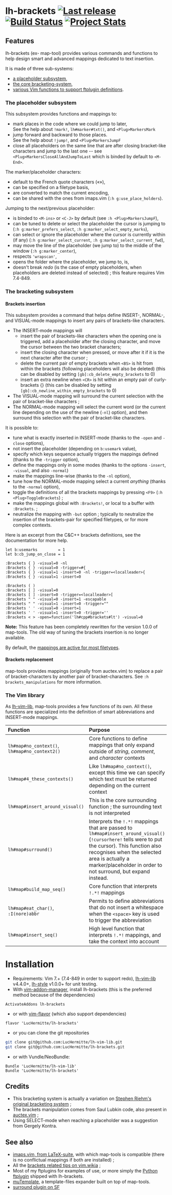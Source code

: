 # lh-brackets [![Last release](https://img.shields.io/github/tag/LucHermitte/lh-brackets.svg)](https://github.com/LucHermitte/lh-brackets/releases) [![Build Status](https://secure.travis-ci.org/LucHermitte/lh-brackets.png?branch=master)](http://travis-ci.org/LucHermitte/lh-brackets) [![Project Stats](https://www.openhub.net/p/21020/widgets/project_thin_badge.gif)](https://www.openhub.net/p/21020)

## Features

lh-brackets (ex- map-tool) provides various commands and functions to help design smart and advanced mappings dedicated to text insertion.

It is made of three sub-systems:
  * [a placeholder subsystem](#the-placeholder-subsystem),
  * [the core bracketing-system](#the-bracketing-subsystem),
  * [various Vim functions to support ftplugin definitions](#the-vim-library).

### The placeholder subsystem

This subsystem provides functions and mappings to:
  * mark places in the code where we could jump to later,  
    See the help about `!mark!`, `lh#marker#txt()`, and `<Plug>MarkersMark`
  * jump forward and backward to those places.  
    See the help about `!jump!`, and `<Plug>MarkersJumpF`
  * close all placeholders on the same line that are after closing bracket-like
    characters and jump to the last one -- see
    `<Plug>MarkersCloseAllAndJumpToLast` which is binded by default to `<M-End>`.

The marker/placeholder characters:
  * default to the French quote characters («»),
  * can be specified on a filetype basis,
  * are converted to match the current encoding,
  * can be shared with the ones from imaps.vim (`:h g:use_place_holders`).

Jumping to the next/previous placeholder:
  * is binded to `<M-ins>` or `<C-J>` by default (see `:h <Plug>MarkersJumpF`),
  * can be tuned to delete or select the placeholder the cursor is jumping to (`:h g:marker_prefers_select`, `:h g:marker_select_empty_marks`),
  * can select or ignore the placeholder where the cursor is currently within (if any) (`:h g:marker_select_current`, `:h g:marker_select_current_fwd`),
  * may move the line of the placeholder (we jump to) to the middle of the window (`:h g:marker_center`),
  * respects `'wrapscan'`,
  * opens the folder where the placeholder, we jump to, is,
  * doesn't break _redo_ (is the case of empty placeholders, when placeholders
    are deleted instead of selected) ; this feature requires Vim 7.4-849.


### The bracketing subsystem

#### Brackets insertion

This subsystem provides a command that helps define INSERT-, NORMAL-, and VISUAL-mode mappings to insert any pairs of brackets-like characters.

  * The INSERT-mode mappings will
    * insert the pair of brackets-like characters when the opening one is triggered, add a placeholder after the closing character, and move the cursor between the two bracket characters;
    * insert the closing character when pressed, or move after it if it is the next character after the cursor ;
    * delete the current pair of empty brackets when `<BS>` is hit from within the brackets (following placeholders will also be deleted) (this can be disabled by setting `[gb]:cb_delete_empty_brackets` to 0)
    * insert an extra newline when `<CR>` is hit within an empty pair of curly-brackets {} (this can be disabled by setting `[gb]:cb_newline_within_empty_brackets` to 0)
  * The VISUAL-mode mapping will surround the current selection with the pair of bracket-like characters ;
  * The NORMAL-mode mapping will select the current word (or the current line depending on the use of the newline (`-nl`) option), and then surround this selection with the pair of bracket-like characters.

It is possible to:
  * tune what is exactly inserted in INSERT-mode (thanks to the `-open` and `-close` options),
  * not insert the placeholder (depending on `b:usemark` value),
  * specify which keys sequence actually triggers the mappings defined (thanks to the `-trigger` option),
  * define the mappings only in some modes (thanks to the options `-insert`, `-visual`, and also `-normal`)
  * make the mappings line-wise (thanks to the `-nl` option),
  * tune how the NORMAL-mode mapping select a current _anything_ (thanks to the `-normal` option),
  * toggle the definitions of all the brackets mappings by pressing `<F9>` (`:h <Plug>ToggleBrackets`) ;
  * make the mappings global with `:Brackets!`, or local to a buffer with `:Brackets`. ;
  * neutralize the mapping with `-but` option ; typically to neutralize the insertion of the brackets-pair for specified filetypes, or for more complex contexts.


Here is an excerpt from the C&C++ brackets definitions, see the documentation for more help.
```
let b:usemarks         = 1
let b:cb_jump_on_close = 1

:Brackets { } -visual=0 -nl
:Brackets { } -visual=0 -trigger=#{
:Brackets { } -visual=1 -insert=0 -nl -trigger=<localleader>{
:Brackets { } -visual=1 -insert=0

:Brackets ( )
:Brackets [ ] -visual=0
:Brackets [ ] -insert=0 -trigger=<localleader>[
:Brackets " " -visual=0 -insert=1 -escapable
:Brackets " " -visual=1 -insert=0 -trigger=""
:Brackets ' ' -visual=0 -insert=1
:Brackets ' ' -visual=1 -insert=0 -trigger=''
:Brackets < > -open=function('lh#cpp#brackets#lt') -visual=0
```

**Note:** This feature has been completely rewritten for the version 1.0.0 of map-tools. The old way of tuning the brackets insertion is no longer available.

By default, the [mappings are active for most filetypes](doc/default_brackets.md).

#### Brackets replacement

map-tools provides mappings (originally from auctex.vim) to replace a pair of bracket-characters by another pair of bracket-characters. See `:h brackets_manipulations` for more information.

### The Vim library

As [lh-vim-lib](http://github.com/LucHermitte/lh-vim-lib), map-tools provides a few functions of its own. All these functions are specialized into the definition of smart abbreviations and INSERT-mode mappings.

| Function                                      | Purpose                                                                                                                    |
|:----------------------------------------------|:---------------------------------------------------------------------------------------------------------------------------|
| `lh#map#no_context()`, `lh#map#no_context2()` | Core functions to define mappings that only expand outside of _string_, _comment_, and _character_ contexts                |
| `lh#map#4_these_contexts()`                   | Like `lh#map#no_context()`, except this time we can specify which text must be returned depending on the current context   |
| `lh#map#insert_around_visual()`               | This is the core surrounding function ; the surrounding text is not interpreted                                            |
| `lh#map#surround()`                           | Interprets the `!.*!` mappings that are passed to `lh#map#insert_around_visual()` (`!cursorhere!` tells were to put the cursor). This function also recognises when the selected area is actually a marker/placeholder in order to not surround, but expand instead. |
| `lh#map#build_map_seq()`                      | Core function that interprets `!.*!` mappings                                                                              |
| `lh#map#eat_char()`, `:I(nore)abbr`           | Permits to define abbreviations that do not insert a whitespace when the `<space>` key is used to trigger the abbreviation |
| `lh#map#insert_seq()`                         | High level function that interprets `!.*!` mappings, and take the context into account                                     |


# Installation
  * Requirements: Vim 7.+ (7.4-849 in order to support redo), [lh-vim-lib](http://github.com/LucHermitte/lh-vim-lib) v4.4.0+, [lh-style](http://github.com/LucHermitte/lh-style) v1.0.0+ for unit testing.
  * With [vim-addon-manager](https://github.com/MarcWeber/vim-addon-manager), install lh-brackets (this is the preferred method because of the dependencies)
```vim
ActivateAddons lh-brackets
```
  * or with [vim-flavor](https://github.com/kana/vim-flavor) (which also support dependencies)
```
flavor 'LucHermitte/lh-brackets'
```
  * or you can clone the git repositories
```bash
git clone git@github.com:LucHermitte/lh-vim-lib.git
git clone git@github.com:LucHermitte/lh-brackets.git
```
  * or with Vundle/NeoBundle:
```vim
Bundle 'LucHermitte/lh-vim-lib'
Bundle 'LucHermitte/lh-brackets'
```

## Credits
  * This bracketing system is actually a variation on [Stephen Riehm's original bracketing system](http://mywebpage.netscape.com/bbenjif/vim/Riehm/doc/) ;
  * The brackets manipulation comes from Saul Lubkin code, also present in [auctex.vim](http://www.vim.org/scripts/script.php?script_id=162) ;
  * Using SELECT-mode when reaching a placeholder was a suggestion from Gergely Kontra.

## See also
  * [imaps.vim, from LaTeX-suite](http://www.vim.org/scripts/script.php?script_id=475), with which map-tools is compatible (there is no conflictual mappings if both are installed) ;
  * All the [brackets related tips on vim.wikia](http://vim.wikia.com/wiki/Category:Brackets) ;
  * Most of my ftplugins for examples of use, or more simply the [Python ftplugin](ftplugin/python/python_snippets.vim) shipped with lh-brackets.
  * [muTemplate](http://github.com/LucHermitte/mu-template), a template-files expander built on top of map-tools.
  * [surround plugin on SF](http://www.vim.org/scripts/script.php?script_id=1697)
